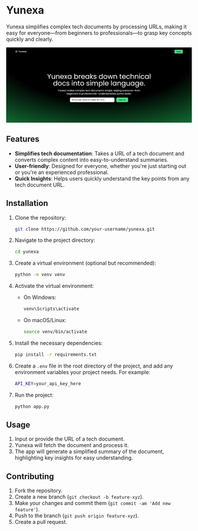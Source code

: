 # Yunexa

Yunexa simplifies complex tech documents by processing URLs, making it easy for everyone—from beginners to professionals—to grasp key concepts quickly and clearly.

![Project Image](src\image\project.png)

## Features

- **Simplifies tech documentation**: Takes a URL of a tech document and converts complex content into easy-to-understand summaries.
- **User-friendly**: Designed for everyone, whether you're just starting out or you're an experienced professional.
- **Quick Insights**: Helps users quickly understand the key points from any tech document URL.

## Installation

1. Clone the repository:
    ```bash
    git clone https://github.com/your-username/yunexa.git
    ```

2. Navigate to the project directory:
    ```bash
    cd yunexa
    ```

3. Create a virtual environment (optional but recommended):
    ```bash
    python -m venv venv
    ```

4. Activate the virtual environment:
    - On Windows:
      ```bash
      venv\Scripts\activate
      ```
    - On macOS/Linux:
      ```bash
      source venv/bin/activate
      ```

5. Install the necessary dependencies:
    ```bash
    pip install -r requirements.txt
    ```

6. Create a `.env` file in the root directory of the project, and add any environment variables your project needs. For example:
    ```bash
    API_KEY=your_api_key_here
    ```

7. Run the project:
    ```bash
    python app.py
    ```

## Usage

1. Input or provide the URL of a tech document.
2. Yunexa will fetch the document and process it.
3. The app will generate a simplified summary of the document, highlighting key insights for easy understanding.

## Contributing

1. Fork the repository.
2. Create a new branch (`git checkout -b feature-xyz`).
3. Make your changes and commit them (`git commit -am 'Add new feature'`).
4. Push to the branch (`git push origin feature-xyz`).
5. Create a pull request.


